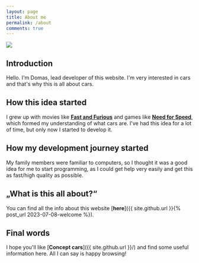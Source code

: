 ```yaml
---
layout: page
title: About me
permalink: /about
comments: true
---
```


<img src="{{ site.baseurl }}/assets/images/aboutme.jpg">

## Introduction

Hello. I'm Domas, lead developer of this website. I'm very interested in cars and that's why this is all about cars.

## How this idea started

I grew up with movies like [**Fast and Furious**](https://en.wikipedia.org/wiki/Fast_%26_Furious) and games like [**Need for Speed**](https://en.wikipedia.org/wiki/Need_for_Speed), which formed my understanding of what cars are. I've had this idea for a lot of time, but only now I started to develop it.

## How my development journey started

My family members were familiar to computers, so I thought it was a good idea for me to start programming, as I could get help very easily and get this as fast/high quality as possible.

## „What is this all about?“

You can find all the info about this website [**here**]({{ site.github.url }}{% post_url 2023-07-08-welcome %}).

## Final words

I hope you'll like [**Concept cars**]({{ site.github.url }}/) and find some useful information here. All I can say is happy browsing!